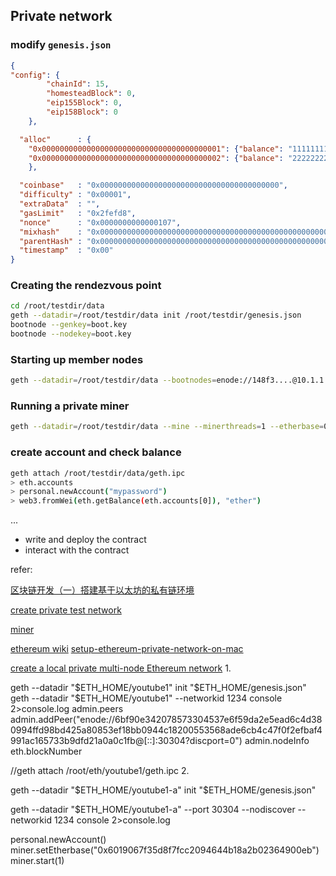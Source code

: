 ## Private network

### modify `genesis.json`
```json
{
"config": {
        "chainId": 15,
        "homesteadBlock": 0,
        "eip155Block": 0,
        "eip158Block": 0
    },

  "alloc"      : {
    "0x0000000000000000000000000000000000000001": {"balance": "111111111"},
    "0x0000000000000000000000000000000000000002": {"balance": "222222222"}
    },

  "coinbase"   : "0x0000000000000000000000000000000000000000",
  "difficulty" : "0x00001",
  "extraData"  : "",
  "gasLimit"   : "0x2fefd8",
  "nonce"      : "0x0000000000000107",
  "mixhash"    : "0x0000000000000000000000000000000000000000000000000000000000000000",
  "parentHash" : "0x0000000000000000000000000000000000000000000000000000000000000000",
  "timestamp"  : "0x00"
}
```
### Creating the rendezvous point
```sh
cd /root/testdir/data
geth --datadir=/root/testdir/data init /root/testdir/genesis.json
bootnode --genkey=boot.key
bootnode --nodekey=boot.key
```
### Starting up member nodes
```sh
geth --datadir=/root/testdir/data --bootnodes=enode://148f3....@10.1.1.1:3031
```
### Running a private miner
```sh
geth --datadir=/root/testdir/data --mine --minerthreads=1 --etherbase=0x..
```
### create account and check balance
```sh
geth attach /root/testdir/data/geth.ipc 
> eth.accounts
> personal.newAccount("mypassword")
> web3.fromWei(eth.getBalance(eth.accounts[0]), "ether")
```
...

- write and deploy the contract 
- interact with the contract


refer:

[区块链开发（一）搭建基于以太坊的私有链环境](http://blog.csdn.net/sportshark/article/details/51855007)

[create private test network](https://omarmetwally.blog/2017/07/25/how-to-create-a-private-ethereum-network/)

[miner](https://github.com/ethereum-mining/ethminer)

[ethereum wiki](https://github.com/ethereum/wiki/wiki)
[setup-ethereum-private-network-on-mac](https://yushuangqi.com/blog/2017/setup-ethereum-private-network-on-mac.html)



[create a local private multi-node Ethereum network](https://www.youtube.com/watch?v=49KK8MbMggQ&t=1581s)
1. 

geth --datadir "$ETH_HOME/youtube1" init "$ETH_HOME/genesis.json"
geth --datadir "$ETH_HOME/youtube1" --networkid 1234 console 2>console.log
admin.peers
admin.addPeer("enode://6bf90e342078573304537e6f59da2e5ead6c4d380994ffd98bd425a80853ef18bb0944c18200553568ade6cb4c47f0f2efbaf4991ac165733b9dfd21a0a0c1fb@[::]:30304?discport=0")
admin.nodeInfo
eth.blockNumber

//geth attach /root/eth/youtube1/geth.ipc
2.

geth --datadir "$ETH_HOME/youtube1-a" init "$ETH_HOME/genesis.json"


geth --datadir "$ETH_HOME/youtube1-a" --port 30304 --nodiscover --networkid 1234  console 2>console.log

personal.newAccount()
miner.setEtherbase("0x6019067f35d8f7fcc2094644b18a2b02364900eb")
miner.start(1)